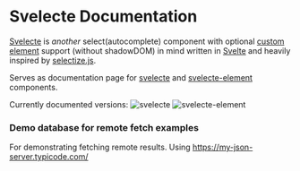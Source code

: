 # Svelecte Documentation


[Svelecte](https://github.com/mskocik/svelecte/) is _another_ select(autocomplete) component with optional [custom element](https://github.com/mskocik/svelecte-element/) support (without shadowDOM) in mind written in [Svelte](https://svelte.dev) and heavily inspired by [selectize.js](http://selectize.github.io/selectize.js/).  

Serves as documentation page for [svelecte](https://github.com/mskocik/svelecte) and [svelecte-element](https://github.com/mskocik/svelecte-element) components.

Currently documented versions: ![svelecte](https://img.shields.io/badge/svelecte-v1.4.1-green) ![svelecte-element](https://img.shields.io/badge/element-v1.4.1-green)


### Demo database for remote fetch examples

For demonstrating fetching remote results. Using https://my-json-server.typicode.com/
